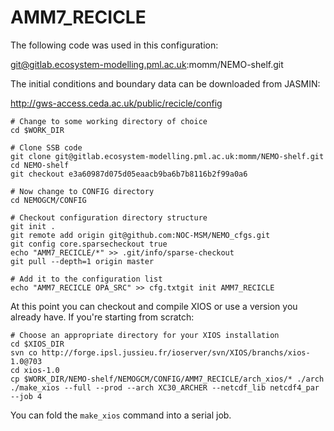 # AMM7_RECICLE

The following code was used in this configuration:

git@gitlab.ecosystem-modelling.pml.ac.uk:momm/NEMO-shelf.git

The initial conditions and boundary data can be downloaded from JASMIN:

http://gws-access.ceda.ac.uk/public/recicle/config

```
# Change to some working directory of choice
cd $WORK_DIR

# Clone SSB code 
git clone git@gitlab.ecosystem-modelling.pml.ac.uk:momm/NEMO-shelf.git
cd NEMO-shelf
git checkout e3a60987d075d05eaacb9ba6b7b8116b2f99a0a6

# Now change to CONFIG directory
cd NEMOGCM/CONFIG

# Checkout configuration directory structure
git init .
git remote add origin git@github.com:NOC-MSM/NEMO_cfgs.git
git config core.sparsecheckout true
echo "AMM7_RECICLE/*" >> .git/info/sparse-checkout
git pull --depth=1 origin master

# Add it to the configuration list
echo "AMM7_RECICLE OPA_SRC" >> cfg.txtgit init AMM7_RECICLE
```

At this point you can checkout and compile XIOS or use a version you already have. If you're starting from scratch:

```
# Choose an appropriate directory for your XIOS installation
cd $XIOS_DIR
svn co http://forge.ipsl.jussieu.fr/ioserver/svn/XIOS/branchs/xios-1.0@703
cd xios-1.0
cp $WORK_DIR/NEMO-shelf/NEMOGCM/CONFIG/AMM7_RECICLE/arch_xios/* ./arch
./make_xios --full --prod --arch XC30_ARCHER --netcdf_lib netcdf4_par --job 4
```

You can fold the ```make_xios``` command into a serial job.


